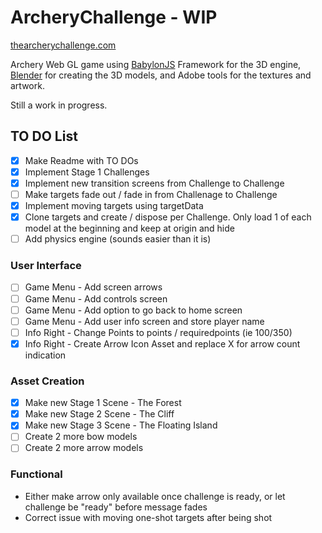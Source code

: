 # ArcheryChallenge - WIP
<a href="http://thearcherychallenge.com">thearcherychallenge.com</a>

Archery Web GL game using <a href="http://babylonjs.com/">BabylonJS</a> Framework for the 3D engine, <a href="https://www.blender.org/">Blender</a> for creating the 3D models, and Adobe tools for the textures and artwork.

Still a work in progress.

## TO DO List
- [x] Make Readme with TO DOs 
- [x] Implement Stage 1 Challenges 
- [x] Implement new transition screens from Challenge to Challenge 
- [ ] Make targets fade out / fade in from Challenage to Challenge
- [x] Implement moving targets using targetData
- [x] Clone targets and create / dispose per Challenge. Only load 1 of each model at the beginning and keep at origin and hide
- [ ] Add physics engine (sounds easier than it is)
### User Interface
- [ ] Game Menu - Add screen arrows
- [ ] Game Menu - Add controls screen
- [ ] Game Menu - Add option to go back to home screen
- [ ] Game Menu - Add user info screen and store player name
- [ ] Info Right - Change Points to points / requiredpoints (ie 100/350)
- [x] Info Right - Create Arrow Icon Asset and replace X for arrow count indication
### Asset Creation
- [x] Make new Stage 1 Scene - The Forest 
- [x] Make new Stage 2 Scene - The Cliff
- [x] Make new Stage 3 Scene - The Floating Island
- [ ] Create 2 more bow models
- [ ] Create 2 more arrow models
### Functional
- Either make arrow only available once challenge is ready, or let challenge be "ready" before message fades
- Correct issue with moving one-shot targets after being shot

